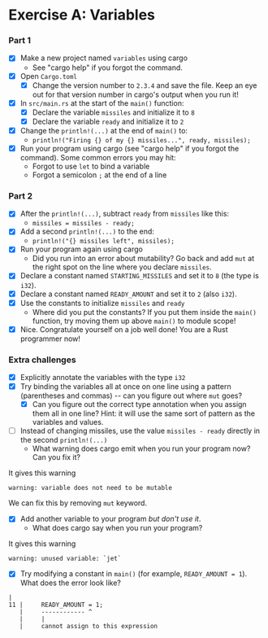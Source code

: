 # Exercise A: Variables

### Part 1

- [x] Make a new project named `variables` using cargo
  - See "cargo help" if you forgot the command.
- [x] Open `Cargo.toml`
  - [x] Change the version number to `2.3.4` and save the file.  Keep an eye out for that version number in cargo's output when you run it!
- [x] In `src/main.rs` at the start of the `main()` function:
  - [x] Declare the variable `missiles` and initialize it to `8`
  - [x] Declare the variable `ready` and initialize it to `2`
- [x] Change the `println!(...)` at the end of `main()` to:
  - `println!("Firing {} of my {} missiles...", ready, missiles);`
- [x] Run your program using cargo (see "cargo help" if you forgot the command).
  Some common errors you may hit:
  - Forgot to use `let` to bind a variable
  - Forgot a semicolon `;` at the end of a line

### Part 2

- [x] After the `println!(...)`, subtract `ready` from `missiles` like this:
  - `missiles = missiles - ready;`
- [x] Add a second `println!(...)` to the end:
  - `println!("{} missiles left", missiles);`
- [x] Run your program again using cargo
  - Did you run into an error about mutability? Go back and add `mut` at the right spot on the line where you declare `missiles`.
- [x] Declare a constant named `STARTING_MISSILES` and set it to `8` (the type is `i32`).
- [x] Declare a constant named `READY_AMOUNT` and set it to `2` (also `i32`).
- [x] Use the constants to initialize `missiles` and `ready`
  - Where did you put the constants?  If you put them inside the `main()` function, try moving them up above `main()` to module scope!
- [x] Nice. Congratulate yourself on a job well done!  You are a Rust programmer now!

### Extra challenges

- [x] Explicitly annotate the variables with the type `i32`
- [x] Try binding the variables all at once on one line using a pattern (parentheses and commas) -- can you figure out where `mut` goes?
  - [x] Can you figure out the correct type annotation when you assign them all in one line?  Hint: it will use the same sort of pattern as the variables and values.
- [ ] Instead of changing missiles, use the value `missiles - ready` directly in the second `println!(...)`
  - What warning does cargo emit when you run your program now? Can you fix it?

It gives this warning

```
warning: variable does not need to be mutable
```

We can fix this by removing `mut` keyword.

- [x] Add another variable to your program *but don't use it*.
  - What does cargo say when you run your program?

It gives this warning

```
warning: unused variable: `jet`
```

- [x] Try modifying a constant in `main()` (for example, `READY_AMOUNT = 1`). What does the error look like?

```
|
11 |     READY_AMOUNT = 1;
   |     ------------ ^
   |     |
   |     cannot assign to this expression
```
